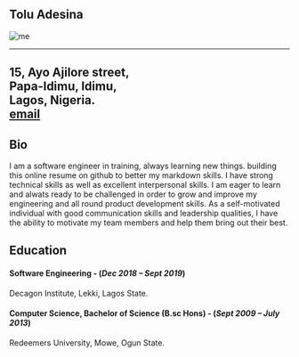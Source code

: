 ## Tolu Adesina  
![me](./myprofile.jpg)

-----------------------
15, Ayo Ajilore street,  
Papa-Idimu, Idimu,  
Lagos, Nigeria.  
[email][myemail]  
------------------------

Bio
---
I am a software engineer in training, always learning new things. building this online resume on github to better my markdown skills. I have strong technical skills as well as excellent interpersonal skills. I am eager to learn and alwats ready to be challenged in order to grow and improve my engineering and all round product development skills. As a self-motivated individual with good communication skills and leadership qualities, I have the ability to motivate my team members and help them bring out their best.  


Education
---------
#### Software Engineering - (_Dec 2018 – Sept 2019_)
Decagon Institute, Lekki, Lagos State.

#### Computer Science, Bachelor of Science (B.sc Hons) - (_Sept 2009 – July 2013_)
Redeemers University, Mowe, Ogun State.



[myemail]: mailto:tadesina90@gmail.com
[myavatar]: https://avatars1.githubusercontent.com/u/16652265?s=460&v=4